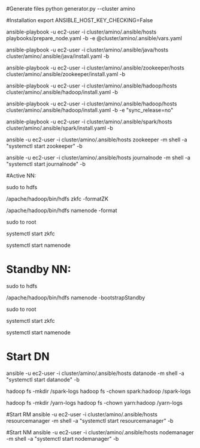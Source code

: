 #Generate files
python generator.py  --cluster amino


#Installation
export ANSIBLE_HOST_KEY_CHECKING=False

ansible-playbook -u ec2-user -i cluster/amino/.ansible/hosts playbooks/prepare_node.yaml -b -e @cluster/amino/.ansible/vars.yaml

ansible-playbook -u ec2-user -i cluster/amino/.ansible/java/hosts cluster/amino/.ansible/java/install.yaml -b 

ansible-playbook -u ec2-user -i cluster/amino/.ansible/zookeeper/hosts cluster/amino/.ansible/zookeeper/install.yaml -b

ansible-playbook -u ec2-user -i cluster/amino/.ansible/hadoop/hosts cluster/amino/.ansible/hadoop/install.yaml -b

ansible-playbook -u ec2-user -i cluster/amino/.ansible/hadoop/hosts cluster/amino/.ansible/hadoop/install.yaml -b -e "sync_release=no"

ansible-playbook -u ec2-user -i cluster/amino/.ansible/spark/hosts cluster/amino/.ansible/spark/install.yaml -b

ansible -u ec2-user -i cluster/amino/.ansible/hosts zookeeper -m shell -a "systemctl start zookeeper" -b

ansible -u ec2-user -i cluster/amino/.ansible/hosts journalnode -m shell -a "systemctl start journalnode" -b

#Active NN:

sudo to hdfs

/apache/hadoop/bin/hdfs zkfc -formatZK

/apache/hadoop/bin/hdfs namenode -format

sudo to root

systemctl start zkfc

systemctl start namenode

# Standby NN:

sudo to hdfs

/apache/hadoop/bin/hdfs namenode -bootstrapStandby

sudo to root

systemctl start zkfc

systemctl start namenode

# Start DN
ansible -u ec2-user -i cluster/amino/.ansible/hosts datanode -m shell -a "systemctl start datanode" -b

hadoop fs -mkdir /spark-logs
hadoop fs -chown spark:hadoop /spark-logs

hadoop fs -mkdir /yarn-logs
hadoop fs -chown yarn:hadoop /yarn-logs

#Start RM
ansible -u ec2-user -i cluster/amino/.ansible/hosts resourcemanager -m shell -a "systemctl start resourcemanager" -b

#Start NM
ansible -u ec2-user -i cluster/amino/.ansible/hosts nodemanager -m shell -a "systemctl start nodemanager" -b